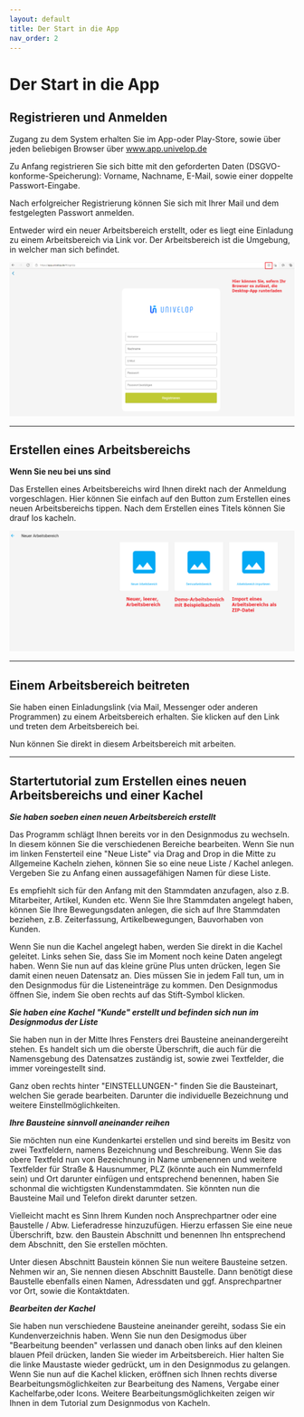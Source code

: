 ```yaml
---
layout: default
title: Der Start in die App
nav_order: 2
---
```


# Der Start in die App

## Registrieren und Anmelden

Zugang zu dem System erhalten Sie im App-oder Play-Store, sowie über jeden beliebigen Browser über
www.app.univelop.de

Zu Anfang registrieren Sie sich bitte mit den geforderten Daten (DSGVO-konforme-Speicherung):
Vorname, Nachname, E-Mail, sowie einer doppelte Passwort-Eingabe.

Nach erfolgreicher Registrierung können Sie sich mit Ihrer Mail und dem festgelegten Passwort anmelden.

Entweder wird ein neuer Arbeitsbereich erstellt, oder es liegt eine Einladung zu einem Arbeitsbereich via Link vor. 
Der Arbeitsbereich ist die Umgebung, in welcher man sich befindet.

![registration](..\assets\start-app\registration.png "registration")

---

## Erstellen eines Arbeitsbereichs

**Wenn Sie neu bei uns sind**

Das Erstellen eines Arbeitsbereichs wird Ihnen direkt nach der Anmeldung vorgeschlagen. Hier können Sie einfach
auf den Button zum Erstellen eines neuen Arbeitsbereichs tippen. Nach dem Erstellen eines Titels können Sie drauf los kacheln.

![new-workspace](..\assets\start-app\new-workspace.png "new-workspace")

---

## Einem Arbeitsbereich beitreten

Sie haben einen Einladungslink (via Mail, Messenger oder anderen Programmen) zu einem Arbeitsbereich erhalten. 
Sie klicken auf den Link und treten dem Arbeitsbereich bei.

Nun können Sie direkt in diesem Arbeitsbereich mit arbeiten.

---

## Startertutorial zum Erstellen eines neuen Arbeitsbereichs und einer Kachel

***Sie haben soeben einen neuen Arbeitsbereich erstellt***

Das Programm schlägt Ihnen bereits vor in den Designmodus zu wechseln. In diesem können Sie die verschiedenen Bereiche bearbeiten.
Wenn Sie nun im linken Fensterteil eine "Neue Liste" via Drag and Drop in die Mitte zu Allgemeine Kacheln ziehen,
können Sie so eine neue Liste / Kachel anlegen. Vergeben Sie zu Anfang einen aussagefähigen Namen für diese Liste.

Es empfiehlt sich für den Anfang mit den Stammdaten anzufagen, also z.B. Mitarbeiter, Artikel, Kunden etc.
Wenn Sie Ihre Stammdaten angelegt haben, können Sie Ihre Bewegungsdaten anlegen, die sich auf Ihre Stammdaten beziehen, 
z.B. Zeiterfassung, Artikelbewegungen, Bauvorhaben von Kunden.

Wenn Sie nun die Kachel angelegt haben, werden Sie direkt in die Kachel geleitet. Links sehen Sie, 
dass Sie im Moment noch keine Daten angelegt haben. Wenn Sie nun auf das kleine grüne Plus unten drücken,
legen Sie damit einen neuen Datensatz an. Dies müssen Sie in jedem Fall tun, um in den Designmodus für die Listeneinträge zu kommen.
Den Designmodus öffnen Sie, indem Sie oben rechts auf das Stift-Symbol klicken.

***Sie haben eine Kachel "Kunde" erstellt und befinden sich nun im Designmodus der Liste***

Sie haben nun in der Mitte Ihres Fensters drei Bausteine aneinandergereiht stehen. Es handelt sich um die oberste Überschrift, 
die auch für die Namensgebung des Datensatzes zuständig ist, sowie zwei Textfelder, die immer voreingestellt sind.

Ganz oben rechts hinter "EINSTELLUNGEN-" finden Sie die Bausteinart, welchen Sie gerade bearbeiten.
Darunter die individuelle Bezeichnung und weitere Einstellmöglichkeiten.

***Ihre Bausteine sinnvoll aneinander reihen***

Sie möchten nun eine Kundenkartei erstellen und sind bereits im Besitz von zwei Textfeldern, namens
Bezeichnung und Beschreibung. Wenn Sie das obere Textfeld nun von Bezeichnung in Name umbenennen und weitere Textfelder für Straße & Hausnummer, PLZ (könnte auch ein Nummernfeld sein) und Ort darunter einfügen und entsprechend benennen, haben Sie
schonmal die wichtigsten Kundenstammdaten. Sie könnten nun die Bausteine Mail und Telefon direkt darunter setzen.

Vielleicht macht es Sinn Ihrem Kunden noch Ansprechpartner oder eine Baustelle / Abw. Lieferadresse hinzuzufügen.
Hierzu erfassen Sie eine neue Überschrift, bzw. den Baustein Abschnitt und benennen Ihn entsprechend dem Abschnitt, den Sie
erstellen möchten.

Unter diesen Abschnitt Baustein können Sie nun weitere Bausteine setzen. Nehmen wir an, Sie nennen diesen Abschnitt Baustelle.
Dann benötigt diese Baustelle ebenfalls einen Namen, Adressdaten und ggf. Ansprechpartner vor Ort, sowie die Kontaktdaten.

***Bearbeiten der Kachel***

Sie haben nun verschiedene Bausteine aneinander gereiht, sodass Sie ein Kundenverzeichnis haben.
Wenn Sie nun den Desigmodus über "Bearbeitung beenden" verlassen und danach oben links auf den kleinen blauen Pfeil drücken,
landen Sie wieder im Arbeitsbereich.
Hier halten Sie die linke Maustaste wieder gedrückt, um in den Designmodus zu gelangen. Wenn Sie nun auf die Kachel klicken,
eröffnen sich Ihnen rechts diverse Bearbeitungsmöglichkeiten zur Bearbeitung des Namens, Vergabe einer Kachelfarbe,oder Icons.
Weitere Bearbeitungsmöglichkeiten zeigen wir Ihnen in dem Tutorial zum Designmodus von Kacheln.